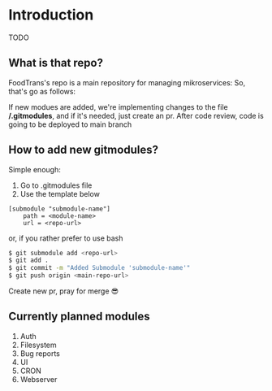 # Introduction
TODO

## What is that repo?
FoodTrans's repo is a main repository for managing mikroservices:
So, that's go as follows:

If new modues are added, we're implementing changes to the file **<root-dir>/.gitmodules**,
and if it's needed, just create an pr. After code review, code is going to be deployed to main branch

## How to add new gitmodules?
Simple enough:

1. Go to .gitmodules file
2. Use the template below

```
[submodule "submodule-name"]
	path = <module-name>
	url = <repo-url>
```

or, if you rather prefer to use bash

```bash
$ git submodule add <repo-url>
$ git add .
$ git commit -m "Added Submodule 'submodule-name'"
$ git push origin <main-repo-url>
```

Create new pr, pray for merge 😎

## Currently planned modules
1. Auth
2. Filesystem
3. Bug reports
4. UI
5. CRON
6. Webserver

